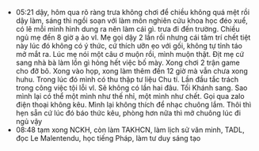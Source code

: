 - 05:21 dậy, hôm qua rõ ràng trưa không chơi để chiều không quá mệt rồi dậy làm, sáng thì ngồi soạn với làm môn nghiên cứu khoa học đéo xuể, có lẽ mỗi mình hình dung ra nên làm cái gì. trưa đi đến trường. Chiều ngủ mẹ đến 8 giờ ạ ảo vl. Mẹ gọi dậy 2 lần rồi nhưng cái tâm trí chết tiệt này lúc đó không có ý thức, cứ thích ưỡn ẹo với gối, không tự tỉnh táo mở mắt ra. Lúc mẹ nói một câu ơ muộn rồi, mình muộn thật. Địt mẹ cứ sang nhà bà làm lồn gì hỏng hết việc bố mày. Xong chơi 2 trận game cho đỡ bõ. Xong vào họp, xong làm thêm đến 12 giờ mà vẫn chưa xong huhu. Trong lúc đó mình có thu thập tư liệu Chu tí. Lần đầu tắc trách trong công việc tội lỗi vl. Sẽ không có lần hai đâu. Tối Khánh sang. Sao mình lại có thể một mình như thế nhỉ, một mình như chết. Gọi qua zalo điện thoại không kêu. Mình lại không thích để nhạc chuông lắm. Thôi thì hẹn sẵn cứ lúc đó báo thức kêu, phòng hơn nữa thì mở chuông lúc đi ngủ vậy
- 08:48 tạm xong NCKH, còn làm TAKHCN, làm lịch sử văn minh, TADL, đọc Le Malentendu, học tiếng Pháp, làm tư duy sáng tạo